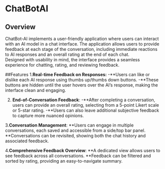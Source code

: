 # ChatBotAI

## Overview

ChatBot-AI implements a user-friendly application where users can interact with an AI model in a chat interface. The application allows users to provide feedback at each stage of the conversation, including immediate reactions to AI responses and an overall rating at the end of each chat.<br> Designed with usability in mind, the interface provides a seamless experience for chatting, rating, and reviewing feedback.

##Features
1.**Real-time Feedback on Responses:**
-**Users can like or dislike each AI response using thumbs up/thumbs down buttons.
-**These buttons are hidden until the user hovers over the AI’s response, making the interface clean and engaging.

2. **End-of-Conversation Feedback**:
-**After completing a conversation, users can provide an overall rating, selecting from a 5-point Likert scale or 5-star rating.
-**Users can also leave additional subjective feedback to capture more nuanced opinions.

3.**Conversation Management**:
**Users can engage in multiple conversations, each saved and accessible from a side/top bar panel.
**Conversations can be revisited, showing both the chat history and associated feedback.

4.**Comprehensive Feedback Overview**:
**A dedicated view allows users to see feedback across all conversations.
**Feedback can be filtered and sorted by rating, providing an easy-to-navigate summary.
